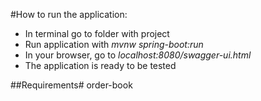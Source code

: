 #How to run the application:
* In terminal go to folder with project
* Run application with *mvnw spring-boot:run*
* In your browser, go to *localhost:8080/swagger-ui.html*
* The application is ready to be tested

##Requirements# order-book
